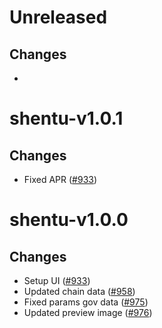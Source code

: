 # Unreleased

## Changes
- 

# shentu-v1.0.1

## Changes
- Fixed APR ([\#933](https://github.com/forbole/big-dipper-2.0-cosmos/issues/933))

# shentu-v1.0.0

## Changes
- Setup UI ([\#933](https://github.com/forbole/big-dipper-2.0-cosmos/issues/933))
- Updated chain data ([\#958](https://github.com/forbole/big-dipper-2.0-cosmos/issues/958))
- Fixed params gov data ([\#975](https://github.com/forbole/big-dipper-2.0-cosmos/issues/975))
- Updated preview image ([\#976](https://github.com/forbole/big-dipper-2.0-cosmos/issues/976))